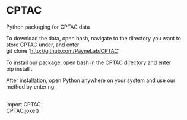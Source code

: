 # CPTAC
Python packaging for CPTAC data 

To download the data, open bash, navigate to the directory you want to store CPTAC under, and enter
<br />
git clone 'http://github.com/PayneLab/CPTAC'
<br />
  
To install our package, open bash in the CPTAC directory and enter
<br />
pip install .
<br />
  
After installation, open Python anywhere on your system and use our method by entering
  
<br />
  import CPTAC
<br />
  CPTAC.joke()
<br />
